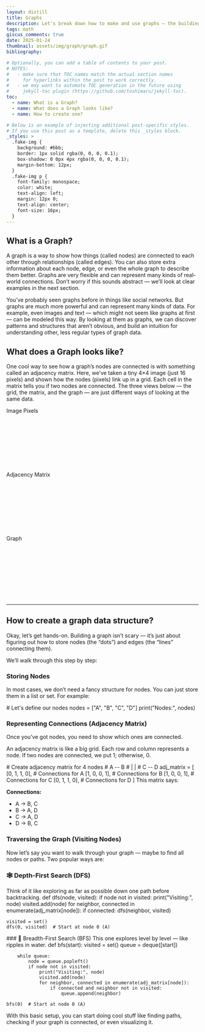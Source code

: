 ```yaml
---
layout: distill
title: Graphs
description: Let’s break down how to make and use graphs — the building blocks of networks.structure
tags: math
giscus_comments: true
date: 2025-01-24
thumbnail: assets/img/graph/graph.gif
bibliography: 

# Optionally, you can add a table of contents to your post.
# NOTES:
#   - make sure that TOC names match the actual section names
#     for hyperlinks within the post to work correctly.
#   - we may want to automate TOC generation in the future using
#     jekyll-toc plugin (https://github.com/toshimaru/jekyll-toc).
toc:
  - name: What is a Graph?
  - name: What does a Graph looks like?
  - name: How to create one?

# Below is an example of injecting additional post-specific styles.
# If you use this post as a template, delete this _styles block.
_styles: >
  .fake-img {
    background: #bbb;
    border: 1px solid rgba(0, 0, 0, 0.1);
    box-shadow: 0 0px 4px rgba(0, 0, 0, 0.1);
    margin-bottom: 12px;
  }
  .fake-img p {
    font-family: monospace;
    color: white;
    text-align: left;
    margin: 12px 0;
    text-align: center;
    font-size: 16px;
  }
---
```


## What is a Graph?

A graph is a way to show how things (called nodes) are connected to each other through relationships (called edges). You can also store extra information about each node, edge, or even the whole graph to describe them better. Graphs are very flexible and can represent many kinds of real-world connections. Don’t worry if this sounds abstract — we’ll look at clear examples in the next section.

You’ve probably seen graphs before in things like social networks. But graphs are much more powerful and can represent many kinds of data. For example, even images and text — which might not seem like graphs at first — can be modeled this way. By looking at them as graphs, we can discover patterns and structures that aren’t obvious, and build an intuition for understanding other, less regular types of graph data.
## What does a Graph looks like?

One cool way to see how a graph’s nodes are connected is with something called an adjacency matrix. Here, we’ve taken a tiny 4×4 image (just 16 pixels) and shown how the nodes (pixels) link up in a grid. Each cell in the matrix tells you if two nodes are connected. The three views below — the grid, the matrix, and the graph — are just different ways of looking at the same data.
<div class="container">
    <div class="panel">
        <div>Image Pixels</div>
        <svg id="grid"></svg>
    </div>
    <div class="panel">
        <div>Adjacency Matrix</div>
        <svg id="matrix"></svg>
    </div>
    <div class="panel">
        <div>Graph</div>
        <svg id="graph"></svg>
    </div>
</div>
<!-- Load D3.js from CDN -->
<script src="https://d3js.org/d3.v7.min.js"></script>

<!-- Load your custom CSS -->
<link rel="stylesheet" href="{{ '/assets/css/graph/styles.css'}}">

<!-- Load your custom JS -->
<script src="{{ '/assets/js/graph/script.js'}}"></script>

---

## How to create a graph data structure?

Okay, let’s get hands-on. Building a graph isn’t scary — it’s just about figuring out how to store nodes (the “dots”) and edges (the “lines” connecting them).

We’ll walk through this step by step:

### Storing Nodes

In most cases, we don’t need a fancy structure for nodes. You can just store them in a list or set. For example:

<d-code block language="javascript">
    # Let's define our nodes
    nodes = ["A", "B", "C", "D"]
    print("Nodes:", nodes)
</d-code>

### Representing Connections (Adjacency Matrix)

Once you’ve got nodes, you need to show which ones are connected.

An adjacency matrix is like a big grid. Each row and column represents a node. If two nodes are connected, we put 1; otherwise, 0.

<d-code block language="javascript">
    # Create adjacency matrix for 4 nodes
    # A -- B
    # |    |
    # C -- D
    adj_matrix = [
        [0, 1, 1, 0],  # Connections for A
        [1, 0, 0, 1],  # Connections for B
        [1, 0, 0, 1],  # Connections for C
        [0, 1, 1, 0],  # Connections for D
    ]
</d-code>
This matrix says:

**Connections:**
- A → B, C
- B → A, D
- C → A, D
- D → B, C

### Traversing the Graph (Visiting Nodes)
Now let’s say you want to walk through your graph — maybe to find all nodes or paths. Two popular ways are:

### 🕸️ Depth-First Search (DFS)
Think of it like exploring as far as possible down one path before backtracking.
<d-code block language="javascript">
    def dfs(node, visited):
        if node not in visited:
            print("Visiting:", node)
            visited.add(node)
            for neighbor, connected in enumerate(adj_matrix[node]):
                if connected:
                    dfs(neighbor, visited)

    visited = set()
    dfs(0, visited)  # Start at node 0 (A)
</d-code>
### 🌊 Breadth-First Search (BFS)
This one explores level by level — like ripples in water.

<d-code block language="javascript">
    def bfs(start):
        visited = set()
        queue = deque([start])

        while queue:
            node = queue.popleft()
            if node not in visited:
                print("Visiting:", node)
                visited.add(node)
                for neighbor, connected in enumerate(adj_matrix[node]):
                    if connected and neighbor not in visited:
                        queue.append(neighbor)

    bfs(0)  # Start at node 0 (A)
</d-code>
With this basic setup, you can start doing cool stuff like finding paths, checking if your graph is connected, or even visualizing it.

